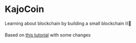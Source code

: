 # KajoCoin
Learning about blockchain by building a small blockchain ⛓️🐍

Based on [this tutorial](https://medium.com/crypto-currently/lets-build-the-tiniest-blockchain-e70965a248b)
with some changes 
